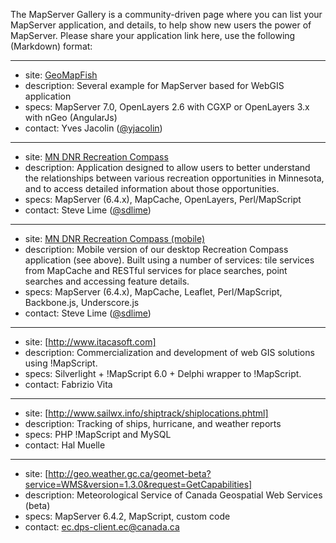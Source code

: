 The MapServer Gallery is a community-driven page where you can list your MapServer application, and details, to help show new users the power of MapServer.  Please share your application link here, use the following (Markdown) format:

----   
                                                                           
 * site: [GeoMapFish](http://www.geomapfish.org)
 * description: Several example for MapServer based for WebGIS application
 * specs: MapServer 7.0, OpenLayers 2.6 with CGXP or OpenLayers 3.x with nGeo (AngularJs)
 * contact: Yves Jacolin ([@yjacolin](https://github.com/yjacolin))
                   
----

 * site: [MN DNR Recreation Compass](http://www.dnr.state.mn.us/maps/compass.html)     
 * description: Application designed to allow users to better understand the relationships between various recreation opportunities in Minnesota, and to access detailed information about those opportunities.
 * specs: MapServer (6.4.x), MapCache, OpenLayers, Perl/MapScript
 * contact: Steve Lime ([@sdlime](https://github.com/sdlime))
                                                                
----              

 * site: [MN DNR Recreation Compass (mobile)](http://mobile.dnr.state.mn.us/compass)       
 * description: Mobile version of our desktop Recreation Compass application (see above). Built using a number of services: tile services from MapCache and RESTful services for place searches, point searches and accessing feature details. 
 * specs: MapServer (6.4.x), MapCache, Leaflet, Perl/MapScript, Backbone.js, Underscore.js
 * contact: Steve Lime ([@sdlime](https://github.com/sdlime))
                                                                                                                                       
----    
                                                                               
 * site: [http://www.itacasoft.com]                                                     
 * description: Commercialization and development of web GIS solutions using !MapScript.
 * specs: Silverlight + !MapScript 6.0 + Delphi wrapper to !MapScript.
 * contact: Fabrizio Vita

----

 * site: [http://www.sailwx.info/shiptrack/shiplocations.phtml]
 * description: Tracking of ships, hurricane, and weather reports
 * specs: PHP !MapScript and MySQL
 * contact: Hal Muelle

----    
 
 * site: [http://geo.weather.gc.ca/geomet-beta?service=WMS&version=1.3.0&request=GetCapabilities]
 * description: Meteorological Service of Canada Geospatial Web Services (beta)
 * specs: MapServer 6.4.2, MapScript, custom code
 * contact: ec.dps-client.ec@canada.ca
